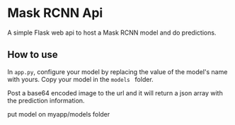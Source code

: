 # Mask RCNN Api
A simple Flask web api to host a Mask RCNN model and do predictions. 

## How to use
In `app.py`, configure your model by replacing the value of the model's name with yours. Copy your model in the `models
` folder.

Post a base64 encoded image to the url and it will return a json array with the prediction information.

put model on myapp/models folder